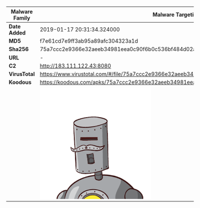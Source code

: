 | Malware Family | Malware Targeting South Koreans                              |
| -------------- | ------------------------------------------------------------ |
| **Date Added** | 2019-01-17 20:31:34.324000                                                   |
| **MD5**        | f7e61cd7e9ff3ab95a89afc304323a1d                             |
| **Sha256**     | 75a7ccc2e9366e32aeeb34981eea0c90f6b0c536bf484d02ac8d3c4acac77974 |
| **URL**        | -                                                            |
| **C2**         | http://183.111.122.43:8080 |
| **VirusTotal** | https://www.virustotal.com/#/file/75a7ccc2e9366e32aeeb34981eea0c90f6b0c536bf484d02ac8d3c4acac77974/detection |
| **Koodous**    | https://koodous.com/apks/75a7ccc2e9366e32aeeb34981eea0c90f6b0c536bf484d02ac8d3c4acac77974 |
|                | ![](../assets/75a7ccc2e9366e32aeeb34981eea0c90f6b0c536bf484d02ac8d3c4acac77974.png) |